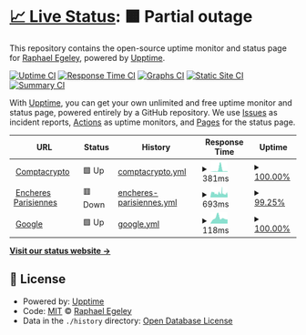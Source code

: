 # [📈 Live Status](https://demo.upptime.js.org): <!--live status--> **🟧 Partial outage**

This repository contains the open-source uptime monitor and status page for [Raphael Egeley](https://demo.upptime.js.org), powered by [Upptime](https://github.com/upptime/upptime).

[![Uptime CI](https://github.com/raphayol/upptime/workflows/Uptime%20CI/badge.svg)](https://github.com/raphayol/upptime/actions?query=workflow%3A%22Uptime+CI%22)
[![Response Time CI](https://github.com/raphayol/upptime/workflows/Response%20Time%20CI/badge.svg)](https://github.com/raphayol/upptime/actions?query=workflow%3A%22Response+Time+CI%22)
[![Graphs CI](https://github.com/raphayol/upptime/workflows/Graphs%20CI/badge.svg)](https://github.com/raphayol/upptime/actions?query=workflow%3A%22Graphs+CI%22)
[![Static Site CI](https://github.com/raphayol/upptime/workflows/Static%20Site%20CI/badge.svg)](https://github.com/raphayol/upptime/actions?query=workflow%3A%22Static+Site+CI%22)
[![Summary CI](https://github.com/raphayol/upptime/workflows/Summary%20CI/badge.svg)](https://github.com/raphayol/upptime/actions?query=workflow%3A%22Summary+CI%22)

With [Upptime](https://upptime.js.org), you can get your own unlimited and free uptime monitor and status page, powered entirely by a GitHub repository. We use [Issues](https://github.com/raphayol/upptime/issues) as incident reports, [Actions](https://github.com/raphayol/upptime/actions) as uptime monitors, and [Pages](https://demo.upptime.js.org) for the status page.

<!--start: status pages-->
<!-- This summary is generated by Upptime (https://github.com/upptime/upptime) -->
<!-- Do not edit this manually, your changes will be overwritten -->
<!-- prettier-ignore -->
| URL | Status | History | Response Time | Uptime |
| --- | ------ | ------- | ------------- | ------ |
| <img alt="" src="https://icons.duckduckgo.com/ip3/comptacrypto.com.ico" height="13"> [Comptacrypto](https://comptacrypto.com) | 🟩 Up | [comptacrypto.yml](https://github.com/raphayol/upptime/commits/HEAD/history/comptacrypto.yml) | <details><summary><img alt="Response time graph" src="./graphs/comptacrypto/response-time-week.png" height="20"> 381ms</summary><br><a href="https://demo.upptime.js.org/history/comptacrypto"><img alt="Response time 943" src="https://img.shields.io/endpoint?url=https%3A%2F%2Fraw.githubusercontent.com%2Fraphayol%2Fupptime%2FHEAD%2Fapi%2Fcomptacrypto%2Fresponse-time.json"></a><br><a href="https://demo.upptime.js.org/history/comptacrypto"><img alt="24-hour response time 100" src="https://img.shields.io/endpoint?url=https%3A%2F%2Fraw.githubusercontent.com%2Fraphayol%2Fupptime%2FHEAD%2Fapi%2Fcomptacrypto%2Fresponse-time-day.json"></a><br><a href="https://demo.upptime.js.org/history/comptacrypto"><img alt="7-day response time 381" src="https://img.shields.io/endpoint?url=https%3A%2F%2Fraw.githubusercontent.com%2Fraphayol%2Fupptime%2FHEAD%2Fapi%2Fcomptacrypto%2Fresponse-time-week.json"></a><br><a href="https://demo.upptime.js.org/history/comptacrypto"><img alt="30-day response time 904" src="https://img.shields.io/endpoint?url=https%3A%2F%2Fraw.githubusercontent.com%2Fraphayol%2Fupptime%2FHEAD%2Fapi%2Fcomptacrypto%2Fresponse-time-month.json"></a><br><a href="https://demo.upptime.js.org/history/comptacrypto"><img alt="1-year response time 943" src="https://img.shields.io/endpoint?url=https%3A%2F%2Fraw.githubusercontent.com%2Fraphayol%2Fupptime%2FHEAD%2Fapi%2Fcomptacrypto%2Fresponse-time-year.json"></a></details> | <details><summary><a href="https://demo.upptime.js.org/history/comptacrypto">100.00%</a></summary><a href="https://demo.upptime.js.org/history/comptacrypto"><img alt="All-time uptime 100.00%" src="https://img.shields.io/endpoint?url=https%3A%2F%2Fraw.githubusercontent.com%2Fraphayol%2Fupptime%2FHEAD%2Fapi%2Fcomptacrypto%2Fuptime.json"></a><br><a href="https://demo.upptime.js.org/history/comptacrypto"><img alt="24-hour uptime 100.00%" src="https://img.shields.io/endpoint?url=https%3A%2F%2Fraw.githubusercontent.com%2Fraphayol%2Fupptime%2FHEAD%2Fapi%2Fcomptacrypto%2Fuptime-day.json"></a><br><a href="https://demo.upptime.js.org/history/comptacrypto"><img alt="7-day uptime 100.00%" src="https://img.shields.io/endpoint?url=https%3A%2F%2Fraw.githubusercontent.com%2Fraphayol%2Fupptime%2FHEAD%2Fapi%2Fcomptacrypto%2Fuptime-week.json"></a><br><a href="https://demo.upptime.js.org/history/comptacrypto"><img alt="30-day uptime 100.00%" src="https://img.shields.io/endpoint?url=https%3A%2F%2Fraw.githubusercontent.com%2Fraphayol%2Fupptime%2FHEAD%2Fapi%2Fcomptacrypto%2Fuptime-month.json"></a><br><a href="https://demo.upptime.js.org/history/comptacrypto"><img alt="1-year uptime 100.00%" src="https://img.shields.io/endpoint?url=https%3A%2F%2Fraw.githubusercontent.com%2Fraphayol%2Fupptime%2FHEAD%2Fapi%2Fcomptacrypto%2Fuptime-year.json"></a></details>
| <img alt="" src="https://icons.duckduckgo.com/ip3/encheresparisiennes.com.ico" height="13"> [Encheres Parisiennes](https://encheresparisiennes.com) | 🟥 Down | [encheres-parisiennes.yml](https://github.com/raphayol/upptime/commits/HEAD/history/encheres-parisiennes.yml) | <details><summary><img alt="Response time graph" src="./graphs/encheres-parisiennes/response-time-week.png" height="20"> 693ms</summary><br><a href="https://demo.upptime.js.org/history/encheres-parisiennes"><img alt="Response time 675" src="https://img.shields.io/endpoint?url=https%3A%2F%2Fraw.githubusercontent.com%2Fraphayol%2Fupptime%2FHEAD%2Fapi%2Fencheres-parisiennes%2Fresponse-time.json"></a><br><a href="https://demo.upptime.js.org/history/encheres-parisiennes"><img alt="24-hour response time 714" src="https://img.shields.io/endpoint?url=https%3A%2F%2Fraw.githubusercontent.com%2Fraphayol%2Fupptime%2FHEAD%2Fapi%2Fencheres-parisiennes%2Fresponse-time-day.json"></a><br><a href="https://demo.upptime.js.org/history/encheres-parisiennes"><img alt="7-day response time 693" src="https://img.shields.io/endpoint?url=https%3A%2F%2Fraw.githubusercontent.com%2Fraphayol%2Fupptime%2FHEAD%2Fapi%2Fencheres-parisiennes%2Fresponse-time-week.json"></a><br><a href="https://demo.upptime.js.org/history/encheres-parisiennes"><img alt="30-day response time 712" src="https://img.shields.io/endpoint?url=https%3A%2F%2Fraw.githubusercontent.com%2Fraphayol%2Fupptime%2FHEAD%2Fapi%2Fencheres-parisiennes%2Fresponse-time-month.json"></a><br><a href="https://demo.upptime.js.org/history/encheres-parisiennes"><img alt="1-year response time 682" src="https://img.shields.io/endpoint?url=https%3A%2F%2Fraw.githubusercontent.com%2Fraphayol%2Fupptime%2FHEAD%2Fapi%2Fencheres-parisiennes%2Fresponse-time-year.json"></a></details> | <details><summary><a href="https://demo.upptime.js.org/history/encheres-parisiennes">99.25%</a></summary><a href="https://demo.upptime.js.org/history/encheres-parisiennes"><img alt="All-time uptime 99.96%" src="https://img.shields.io/endpoint?url=https%3A%2F%2Fraw.githubusercontent.com%2Fraphayol%2Fupptime%2FHEAD%2Fapi%2Fencheres-parisiennes%2Fuptime.json"></a><br><a href="https://demo.upptime.js.org/history/encheres-parisiennes"><img alt="24-hour uptime 98.88%" src="https://img.shields.io/endpoint?url=https%3A%2F%2Fraw.githubusercontent.com%2Fraphayol%2Fupptime%2FHEAD%2Fapi%2Fencheres-parisiennes%2Fuptime-day.json"></a><br><a href="https://demo.upptime.js.org/history/encheres-parisiennes"><img alt="7-day uptime 99.25%" src="https://img.shields.io/endpoint?url=https%3A%2F%2Fraw.githubusercontent.com%2Fraphayol%2Fupptime%2FHEAD%2Fapi%2Fencheres-parisiennes%2Fuptime-week.json"></a><br><a href="https://demo.upptime.js.org/history/encheres-parisiennes"><img alt="30-day uptime 99.52%" src="https://img.shields.io/endpoint?url=https%3A%2F%2Fraw.githubusercontent.com%2Fraphayol%2Fupptime%2FHEAD%2Fapi%2Fencheres-parisiennes%2Fuptime-month.json"></a><br><a href="https://demo.upptime.js.org/history/encheres-parisiennes"><img alt="1-year uptime 99.94%" src="https://img.shields.io/endpoint?url=https%3A%2F%2Fraw.githubusercontent.com%2Fraphayol%2Fupptime%2FHEAD%2Fapi%2Fencheres-parisiennes%2Fuptime-year.json"></a></details>
| <img alt="" src="https://icons.duckduckgo.com/ip3/www.google.com.ico" height="13"> [Google](https://www.google.com) | 🟩 Up | [google.yml](https://github.com/raphayol/upptime/commits/HEAD/history/google.yml) | <details><summary><img alt="Response time graph" src="./graphs/google/response-time-week.png" height="20"> 118ms</summary><br><a href="https://demo.upptime.js.org/history/google"><img alt="Response time 107" src="https://img.shields.io/endpoint?url=https%3A%2F%2Fraw.githubusercontent.com%2Fraphayol%2Fupptime%2FHEAD%2Fapi%2Fgoogle%2Fresponse-time.json"></a><br><a href="https://demo.upptime.js.org/history/google"><img alt="24-hour response time 89" src="https://img.shields.io/endpoint?url=https%3A%2F%2Fraw.githubusercontent.com%2Fraphayol%2Fupptime%2FHEAD%2Fapi%2Fgoogle%2Fresponse-time-day.json"></a><br><a href="https://demo.upptime.js.org/history/google"><img alt="7-day response time 118" src="https://img.shields.io/endpoint?url=https%3A%2F%2Fraw.githubusercontent.com%2Fraphayol%2Fupptime%2FHEAD%2Fapi%2Fgoogle%2Fresponse-time-week.json"></a><br><a href="https://demo.upptime.js.org/history/google"><img alt="30-day response time 119" src="https://img.shields.io/endpoint?url=https%3A%2F%2Fraw.githubusercontent.com%2Fraphayol%2Fupptime%2FHEAD%2Fapi%2Fgoogle%2Fresponse-time-month.json"></a><br><a href="https://demo.upptime.js.org/history/google"><img alt="1-year response time 113" src="https://img.shields.io/endpoint?url=https%3A%2F%2Fraw.githubusercontent.com%2Fraphayol%2Fupptime%2FHEAD%2Fapi%2Fgoogle%2Fresponse-time-year.json"></a></details> | <details><summary><a href="https://demo.upptime.js.org/history/google">100.00%</a></summary><a href="https://demo.upptime.js.org/history/google"><img alt="All-time uptime 100.00%" src="https://img.shields.io/endpoint?url=https%3A%2F%2Fraw.githubusercontent.com%2Fraphayol%2Fupptime%2FHEAD%2Fapi%2Fgoogle%2Fuptime.json"></a><br><a href="https://demo.upptime.js.org/history/google"><img alt="24-hour uptime 100.00%" src="https://img.shields.io/endpoint?url=https%3A%2F%2Fraw.githubusercontent.com%2Fraphayol%2Fupptime%2FHEAD%2Fapi%2Fgoogle%2Fuptime-day.json"></a><br><a href="https://demo.upptime.js.org/history/google"><img alt="7-day uptime 100.00%" src="https://img.shields.io/endpoint?url=https%3A%2F%2Fraw.githubusercontent.com%2Fraphayol%2Fupptime%2FHEAD%2Fapi%2Fgoogle%2Fuptime-week.json"></a><br><a href="https://demo.upptime.js.org/history/google"><img alt="30-day uptime 100.00%" src="https://img.shields.io/endpoint?url=https%3A%2F%2Fraw.githubusercontent.com%2Fraphayol%2Fupptime%2FHEAD%2Fapi%2Fgoogle%2Fuptime-month.json"></a><br><a href="https://demo.upptime.js.org/history/google"><img alt="1-year uptime 99.99%" src="https://img.shields.io/endpoint?url=https%3A%2F%2Fraw.githubusercontent.com%2Fraphayol%2Fupptime%2FHEAD%2Fapi%2Fgoogle%2Fuptime-year.json"></a></details>

<!--end: status pages-->

[**Visit our status website →**](https://demo.upptime.js.org)

## 📄 License

- Powered by: [Upptime](https://github.com/upptime/upptime)
- Code: [MIT](./LICENSE) © [Raphael Egeley](https://demo.upptime.js.org)
- Data in the `./history` directory: [Open Database License](https://opendatacommons.org/licenses/odbl/1-0/)
